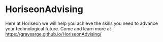 # HoriseonAdvising
Here at Horiseon we will help you achieve the skills you need to advance your technological future.
Come and learn more at https://graysarge.github.io/HoriseonAdvising/
